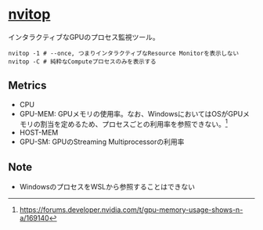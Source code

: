 # [nvitop](https://github.com/XuehaiPan/nvitop)

インタラクティブなGPUのプロセス監視ツール。

```shell
nvitop -1 # --once, つまりインタラクティブなResource Monitorを表示しない
nvitop -C # 純粋なComputeプロセスのみを表示する
```

## Metrics

- CPU
- GPU-MEM: GPUメモリの使用率。なお、WindowsにおいてはOSがGPUメモリの割当を定めるため、プロセスごとの利用率を参照できない。[^nvidia_gpu_memory_usage]
- HOST-MEM
- GPU-SM: GPUのStreaming Multiprocessorの利用率

[^nvidia_gpu_memory_usage]: <https://forums.developer.nvidia.com/t/gpu-memory-usage-shows-n-a/169140>

## Note

- WindowsのプロセスをWSLから参照することはできない
